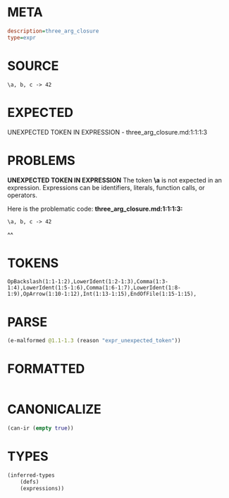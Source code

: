 # META
~~~ini
description=three_arg_closure
type=expr
~~~
# SOURCE
~~~roc
\a, b, c -> 42
~~~
# EXPECTED
UNEXPECTED TOKEN IN EXPRESSION - three_arg_closure.md:1:1:1:3
# PROBLEMS
**UNEXPECTED TOKEN IN EXPRESSION**
The token **\a** is not expected in an expression.
Expressions can be identifiers, literals, function calls, or operators.

Here is the problematic code:
**three_arg_closure.md:1:1:1:3:**
```roc
\a, b, c -> 42
```
^^


# TOKENS
~~~zig
OpBackslash(1:1-1:2),LowerIdent(1:2-1:3),Comma(1:3-1:4),LowerIdent(1:5-1:6),Comma(1:6-1:7),LowerIdent(1:8-1:9),OpArrow(1:10-1:12),Int(1:13-1:15),EndOfFile(1:15-1:15),
~~~
# PARSE
~~~clojure
(e-malformed @1.1-1.3 (reason "expr_unexpected_token"))
~~~
# FORMATTED
~~~roc

~~~
# CANONICALIZE
~~~clojure
(can-ir (empty true))
~~~
# TYPES
~~~clojure
(inferred-types
	(defs)
	(expressions))
~~~
